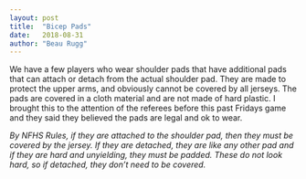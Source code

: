 ```yaml
---
layout: post
title:  "Bicep Pads"
date:   2018-08-31
author: "Beau Rugg"
---
```


We have a few players who wear shoulder pads that have additional pads that can
attach or detach from the actual shoulder pad. They are made to protect the
upper arms, and obviously cannot be covered by all jerseys. The pads are covered
in a cloth material and are not made of hard plastic. I brought this to the
attention of the referees before this past Fridays game and they said they
believed the pads are legal and ok to wear.

<!--more-->

*By NFHS Rules, if they are attached to the shoulder pad, then they must be
covered by the jersey. If they are detached, they are like any other pad and if
they are hard and unyielding, they must be padded. These do not look hard, so if
detached, they don’t need to be covered.*
